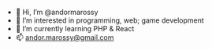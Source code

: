 - 👋 Hi, I’m @andormarossy
- 👀 I’m interested in programming, web; game development
- 🌱 I’m currently learning PHP & React
- 📫 andor.marossy@gmail.com
